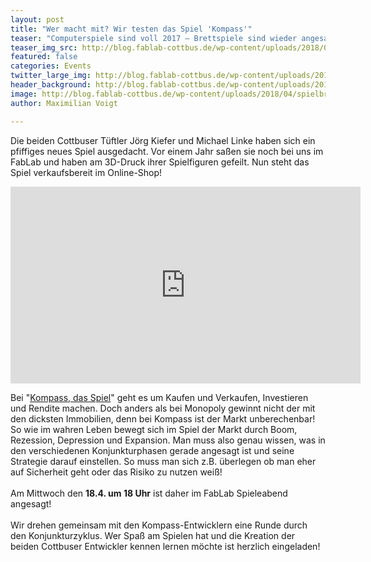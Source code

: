 ```yaml
---
layout: post
title: "Wer macht mit? Wir testen das Spiel 'Kompass'"
teaser: "Computerspiele sind voll 2017 – Brettspiele sind wieder angesagt!"
teaser_img_src: http://blog.fablab-cottbus.de/wp-content/uploads/2018/04/spielbrett-1024x1024.jpeg
featured: false
categories: Events
twitter_large_img: http://blog.fablab-cottbus.de/wp-content/uploads/2018/04/spielbrett-1024x1024.jpeg
header_background: http://blog.fablab-cottbus.de/wp-content/uploads/2018/04/spielbrett-1024x1024.jpeg
image: http://blog.fablab-cottbus.de/wp-content/uploads/2018/04/spielbrett-1024x1024.jpeg
author: Maximilian Voigt

---
```

Die beiden Cottbuser Tüftler Jörg Kiefer und Michael Linke haben sich ein pfiffiges neues Spiel ausgedacht. Vor einem Jahr saßen sie noch bei uns im FabLab und haben am 3D-Druck ihrer Spielfiguren gefeilt. Nun steht das Spiel verkaufsbereit im Online-Shop! 

<div class="video"><iframe width="560" height="315" src="https://www.youtube.com/embed/lNHY2N2AqQk" frameborder="0" allow="autoplay; encrypted-media" allowfullscreen></iframe></div>

Bei "<a href="https://kompass-spiel.de/" rel="noopener" target="_blank">Kompass, das Spiel</a>" geht es um Kaufen und Verkaufen, 
Investieren und Rendite machen. Doch anders als bei Monopoly gewinnt nicht der mit den dicksten Immobilien, 
denn bei Kompass ist der Markt unberechenbar! So wie im wahren Leben bewegt sich im Spiel der Markt durch Boom,
 Rezession, Depression und Expansion. Man muss also genau wissen, was in den verschiedenen Konjunkturphasen gerade angesagt
 ist und seine Strategie darauf einstellen. So muss man sich z.B. überlegen ob man eher auf Sicherheit geht oder das Risiko 
zu nutzen weiß!<br/><br/>
Am Mittwoch den <strong>18.4. um 18 Uhr</strong> ist daher im FabLab Spieleabend angesagt!<br/><br/>
 Wir drehen gemeinsam mit den Kompass-Entwicklern eine Runde durch den Konjunkturzyklus. 
Wer Spaß am Spielen hat und die Kreation der beiden Cottbuser Entwickler kennen lernen möchte ist herzlich eingeladen!